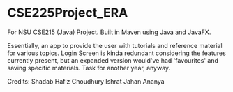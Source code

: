 # CSE225Project_ERA

For NSU CSE215 (Java) Project. Built in Maven using Java and JavaFX. 

Essentially, an app to provide the user with tutorials and reference material for various topics. Login Screen is kinda redundant considering the features currently present, but an expanded version would've had 'favourites' and saving specific materials. Task for another year, anyway.

Credits:                                                                                                                              Shadab Hafiz Choudhury                                                                                                                Ishrat Jahan Ananya

